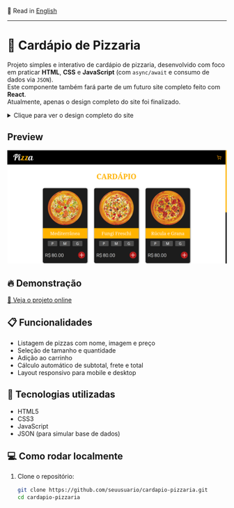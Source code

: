 📄 Read in [English](./README.md)
<hr>

# 🍕 Cardápio de Pizzaria

Projeto simples e interativo de cardápio de pizzaria, desenvolvido com foco em praticar **HTML**, **CSS** e **JavaScript** (com `async/await` e consumo de dados via `JSON`).  
Este componente também fará parte de um futuro site completo feito com **React**.  
Atualmente, apenas o design completo do site foi finalizado.


<details>
  <summary>Clique para ver o design completo do site</summary>

  <br>

  ![Preview do site completo](./images/readme-images/design-preview.jpg)

</details>

## Preview

![Preview do cardápio](./images/readme-images/page-preview.png)

## 🔥 Demonstração

[🔗 Veja o projeto online](https://pizzaria-menu.vercel.app/)  

## 📋 Funcionalidades

- Listagem de pizzas com nome, imagem e preço
- Seleção de tamanho e quantidade
- Adição ao carrinho
- Cálculo automático de subtotal, frete e total
- Layout responsivo para mobile e desktop

## 🚀 Tecnologias utilizadas

- HTML5
- CSS3
- JavaScript
- JSON (para simular base de dados)

## 💻 Como rodar localmente

1. Clone o repositório:
   ```bash
   git clone https://github.com/seuusuario/cardapio-pizzaria.git
   cd cardapio-pizzaria
